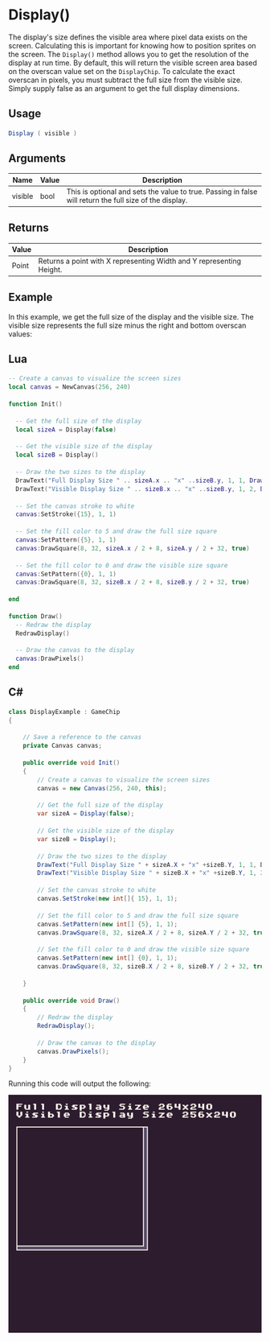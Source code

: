 # Display()

The display's size defines the visible area where pixel data exists on the screen. Calculating this is important for knowing how to position sprites on the screen. The `Display()` method allows you to get the resolution of the display at run time. By default, this will return the visible screen area based on the overscan value set on the `DisplayChip`. To calculate the exact overscan in pixels, you must subtract the full size from the visible size. Simply supply false as an argument to get the full display dimensions.

## Usage

```csharp
Display ( visible )
```

## Arguments

| Name    | Value | Description                                                                                               |
|---------|-------|-----------------------------------------------------------------------------------------------------------|
| visible | bool  | This is optional and sets the value to true\. Passing in false will return the full size of the display\. |


## Returns

| Value | Description                                                           |
|-------|-----------------------------------------------------------------------|
| Point | Returns a point with X representing Width and Y representing Height\. |


## Example

In this example, we get the full size of the display and the visible size. The visible size represents the full size minus the right and bottom overscan values:



## Lua

```lua
-- Create a canvas to visualize the screen sizes
local canvas = NewCanvas(256, 240)

function Init()

  -- Get the full size of the display
  local sizeA = Display(false)

  -- Get the visible size of the display
  local sizeB = Display()

  -- Draw the two sizes to the display
  DrawText("Full Display Size " .. sizeA.x .. "x" ..sizeB.y, 1, 1, DrawMode.Tile, "large", 15)
  DrawText("Visible Display Size " .. sizeB.x .. "x" ..sizeB.y, 1, 2, DrawMode.Tile, "large", 15)

  -- Set the canvas stroke to white
  canvas:SetStroke({15}, 1, 1)

  -- Set the fill color to 5 and draw the full size square
  canvas:SetPattern({5}, 1, 1)
  canvas:DrawSquare(8, 32, sizeA.x / 2 + 8, sizeA.y / 2 + 32, true)

  -- Set the fill color to 0 and draw the visible size square
  canvas:SetPattern({0}, 1, 1)
  canvas:DrawSquare(8, 32, sizeB.x / 2 + 8, sizeB.y / 2 + 32, true)

end

function Draw()
  -- Redraw the display
  RedrawDisplay()

  -- Draw the canvas to the display
  canvas:DrawPixels()
end
```



## C#

```csharp
class DisplayExample : GameChip
{

    // Save a reference to the canvas
    private Canvas canvas;

    public override void Init()
    { 
        // Create a canvas to visualize the screen sizes
        canvas = new Canvas(256, 240, this);

        // Get the full size of the display
        var sizeA = Display(false);

        // Get the visible size of the display
        var sizeB = Display();

        // Draw the two sizes to the display
        DrawText("Full Display Size " + sizeA.X + "x" +sizeB.Y, 1, 1, DrawMode.Tile, "large", 15);
        DrawText("Visible Display Size " + sizeB.X + "x" +sizeB.Y, 1, 2, DrawMode.Tile, "large", 15);

        // Set the canvas stroke to white
        canvas.SetStroke(new int[]{ 15}, 1, 1);

        // Set the fill color to 5 and draw the full size square
        canvas.SetPattern(new int[] {5}, 1, 1);
        canvas.DrawSquare(8, 32, sizeA.X / 2 + 8, sizeA.Y / 2 + 32, true);

        // Set the fill color to 0 and draw the visible size square
        canvas.SetPattern(new int[] {0}, 1, 1);
        canvas.DrawSquare(8, 32, sizeB.X / 2 + 8, sizeB.Y / 2 + 32, true);

    }

    public override void Draw()
    { 
        // Redraw the display
        RedrawDisplay();

        // Draw the canvas to the display
        canvas.DrawPixels();
    }
}
```



Running this code will output the following:

![image alt text](images/DisplayOutput_image_0.png)


